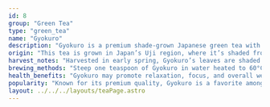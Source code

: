 ```yaml
---
id: 8
group: "Green Tea"
type: "green_tea"
name: "Gyokuro"
description: "Gyokuro is a premium shade-grown Japanese green tea with a rich, sweet flavor and smooth texture."
origin: "This tea is grown in Japan’s Uji region, where it’s shaded from sunlight to enhance its natural sweetness."
harvest_notes: "Harvested in early spring, Gyokuro’s leaves are shaded for up to three weeks to produce a rich, umami flavor."
brewing_methods: "Steep one teaspoon of Gyokuro in water heated to 60°C (140°F) for 2-3 minutes for a sweet, smooth infusion."
health_benefits: "Gyokuro may promote relaxation, focus, and overall well-being."
popularity: "Known for its premium quality, Gyokuro is a favorite among tea connoisseurs who appreciate its complexity and rich taste."
layout: ../../../layouts/teaPage.astro
---
```

